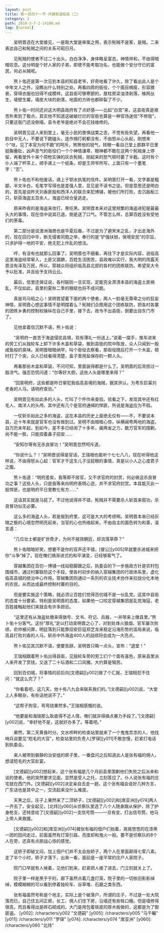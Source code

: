 ```yaml
---
layout: post
title: 第一百四十一节 共建和谐临高（二）
category: 2
path: 2010-3-7-2-14100.md
tag: [normal]
---
```


　　吴明晋选在大堂接见，一是取大堂是审案之用，表示髡贼不是客，是贼。二来表达自己和髡贼之间的关系可昭日月。

　　见髡贼的使者不过二十出头，白白净净，身体略呈富态，神情祥和，不由得暗暗叹息。这分明是个好人家的子弟，即使不能考取功名，也能做个安分守已的富民，何必从贼呢。

　　熊卜佑还是第一次见到本县的知县老爷，好奇地看了许久，除了看出此人是个中年文人之外，没瞧出什么特别之处。再看四周的衙役，个个面目槁瘦，形容猥亵，穿得衣服也旧得不成模样。这县衙可够寒颤的，屋柱房梁油漆剥落，蛛网丛生，墙壁生霉，墙皮大块的剥落，地面的方砖也都碎裂了不少。

　　熊卜佑一时间还对这大明县政府有了点好感——比起“白宫”来，这县衙真是艰苦朴素到了极点，其实他不知道这破破烂烂的官衙也算是一种官场迷信“不修衙”，只要这衙门还没倒塌，县令老爷是绝对不会花钱维修的。

　　吴明晋见这人来到堂上，毫无小民的畏惧战栗之态，不觉有些失望。再看他一脸目中无人，不要说下跪磕头，连作揖打躬都没有，不由怒从心头起，刚想来个“呔，见了本官为何不跪”的呵斥，煞煞他的锐气，转眼一看自己堂上那群平日里挺胸叠肚，凶声恶气的衙役们一个个神情谦卑，眼神都不敢在这两个髡贼身上停留，再看堂外十来个荷枪实弹的灰衣髡贼，刚起来的怒气顿时萎了半截。这时有个仆人端了杯茶上，顺手递上一个纸条，却是王师爷所写，上面只有一个墨笔字：“忍”。

　　熊卜佑也不和他废话，递上于鄂水执笔的信件。吴明晋打开一看，文字甚是粗鄙，半文半白，毛笔字写得也是差强人意，显见是不读书之徒。但是意思还是明白的，首先是说昨天刘香匪股和西洋人的联合来犯博铺，被他们所打败，击沉敌船三只，斩获海盗五百余人，海盗已经仓皇逃走。

　　原来昨夜的是海盗来攻打，黑吃黑。吴明晋本来对这里频繁的海盗进犯是最最头大的事情，现在信中说其已退，倒是送了口气。不管怎么样，总算百姓没有受他们的荼毒。

　　第二部分是说澳洲海商也是华夏后裔，不过是为了避宋末之乱，才出走海外的，现在回归中华，断无侵害同胞之举，奉行的是“铲强扶弱，保境安民”的宗旨，只求护得一地的平安，绝无犯上作乱的想法。

　　哼，有没有也就那么回事了。吴明晋也不细看，再往下才是实际内容，说临高这里海盗经常窜入，土匪又猖獗，百姓生活困苦，县政难以实行，我大明的雨露天恩没有泽及万民，所以，穿越众将组织临高县北部的各村的团练联防。希望吴大令予以批准，并且给予支持云云。

　　最后，信里还保证说，各村联防一旦实现，定能完全肃清本县的海盗土匪祸乱，不仅如此，县里的夏秋二季的粮赋也将不成问题。

　　真是司马昭之心！吴明晋望着下面的两个使者，两人一脸毫无尊卑之分的狂妄神情，吴明晋心想这事情不是明摆着么？髡贼们企图用这个团练联防，把各村各寨的团练乡勇的控制权操纵在自己手里，接下去，政令不出县衙，倒要出自东门市了。

　　见他拿着信沉默不语，熊卜佑说：

　　“吴明府一直苦于海盗侵扰县境，现有薄礼一份送上。”说着一摆手，推车进来的劳工们从独轮车上卸下许多木盒和草袋，搬到县衙的院中陈放，众人只闻到一股咸鱼般的臭味。吴明晋暗暗纳罕，叫个衙役去察看，那衙役随后打开一个木盒，顿时打了个突，众人已经看得清楚，盒子里用盐保存的一颗人头。

　　再看那些木盒和草袋，不问可知，里面装得都是什么了。吴明晋的后背掠过一股凉气。强忍恐慌问道：“尔等好大胆，这些人头是哪里来得？”

　　“回禀明府，这些都是昨日窜犯我临高县境的海贼，据其供认，为粤东巨渠刘老香的人马。请明府查验。”

　　吴明晋见有如此多的人头，忙叫了个仵作来查验。验看之下，发现其中还有红毛人、南洋人的头颅，其中还有几个是官府通缉的悍匪，所说是海盗应为不假。

　　一仗斩杀如此之多的海盗，这在本县的历史上是绝无仅有——不，不要说本县，近十年来就是官军也没有做到过。吴明不由暗暗心惊，纵横闽粤两地的海盗，自万历末年起，到如今，差不多已经闹了十多年，阖两省之力，数万官军的围剿，尚不能一胜，只能捏着鼻子招安……

　　“安知尔等有无杀良冒功！”吴明晋忽然呵斥道。

　　“你说什么？！”吴明晋说得是官话，王瑞相也能听个七七八八，现在听得他这样说，不由得怒从心起：官军才干这生儿子没屁眼的事情，真是以小人之心度君子之腹。

　　熊卜佑道：“明府差矣，我等即不居官，又不求官府的封赏，何必做这杀良冒功之事？这些人头，只是我等来向明府表明心迹，并不求官府封赏。本县能灭此一股悍匪，也是明府平日里教化有方……”

　　这话其实就是马屁了。不过他说得并不错，髡贼并不需要杀人斩首来叙功，杀良冒功似无必要。

　　这么多的海盗人头，若是报到府里，这可是大大的考绩啊。吴明晋本来已经灰暗之极的心境忽然明亮起来，当官的心也热络起来。不由自主的面色转为和善，温言道：

　　“几位壮士都是旷世奇才，为何不报效朝廷，却流落草莽？”

　　熊卜佑暗暗好笑，想要不是你的官声还不错，[督公][y005]早就要杀进城来把你“斗争”掉了。现在俺们搞渐进式的和平演变，已经够客气了。

　　穿越集团在百仞－博铺一线站稳脚跟之后，执委会的下一步施政方针是农村包围城市，通过村寨联防这个手段，使各村初步的纳入穿越集团的行政体系里，虚化临高县城的统治中心作用。穿越集团则通过一系列的农业技术协作来拉拢分化本地的农民，从而达成最终控制村寨的目的。

　　但是要实施这个策略，就必须让百姓们觉得百仞城不是一伙乱党。这其中县衙的态度十分要紧。特别是吴明晋的态度，如果他一口咬定穿越集团是乱党海寇，老百姓接触起他们来就会有许多顾忌。

　　“这里还有从海盗处缴来得旗号、文书、符记、兵器，一并带来上缴县里。”熊卜佑十分客气。这份“厚礼”足以打动吴明晋之心了，对到处烽火狼烟，官军屡次败绩，俞帅被问罪，明廷落到只能靠招安巨寇郑芝龙来稳定沿海形势的滥局来说，临高县打败刘香的人马，斩杀中外海盗400人的战绩将会成为一大亮点。

　　熊卜佑见其沉默不语，便要告辞。吴明晋只略一点头，宣布：“退堂！”

　　王瑞相跟着熊卜佑出得县衙，见独轮车旁的劳工们个个面有喜色，原来县里派人来开发了赏钱，又送了二十坛酒和二口风猪。大约算是犒劳。

　　回到百仞城，将事情的前后向[文德嗣][y002]做了个汇报，王瑞相忍不住问：“就这么完了？”

　　“你看着吧，这几天，他十有八九会来联系我们的。”[文德嗣][y002]说，“大堂上人多眼杂，有些话他说不了。”

　　“这帮子狗官，弯弯绕果然多。”王瑞相感慨的说。

　　“他要是和海瑞那么耿直得不近人情，俺们就非得搞点暴力手段了。”[文德嗣][y002]说，“幸好他不是，这就好办多了。等着吧。”

　　果然，第二天黄昏时分。文水桥畔的检查站里就来了一个鬼鬼祟祟的人，他找哨兵说要见“短毛的大官”，检查站里的负责人[罗铎][y011]不敢怠慢，赶紧打电话到执委会。

　　来人被带到僻静的治安组的房子里，一番盘问之后知道此人是张有福的佣人，想请短毛的大官赴宴。

　　[文德嗣][y002]想起来，这个张有福是几个月前县里围剿他们失败之后派来和谈的使者。他的突然要求见面，显然是受人之托，立刻答应了。仆人说张有福的庄宅就在西门外。[文德嗣][y002]决定亲自去走一趟，这个张有福会说好几种方言，广东话也是其中之一，交流起来没什么难度。

　　天黑之后，庄子上果然来了二顶轿子，[文德嗣][y002]和[席亚洲][y074]两人一齐去了，安全起见，[北炜][y060]从侦察队里选了八个人随身跟从保护，除了护身枪支，还特意给了[文德嗣][y002]一支信号筒——一旦有变，打出信号筒，他马上带人来救援。

　　[文德嗣][y002]和[席亚洲][y074]被张有福的佃户们抬着，晃晃悠悠的在漆黑一团的田间走过，前面虽然有灯笼引路，亮度却和鬼火一般。要不是侦察队的8个人在旁，还真有点胆战心惊的感觉。

　　这轿子即破又闷，加上佃户们并不太会抬轿子，两个人在里面颠得七荤八素。走了半个小时，轿子才落下，出来一看，面前是一座平常的庄户人家院子。

　　院门口早就有人候着，见他们到来，赶紧把人接了进去，门立刻就关上了。

　　院子里一样是黑乎乎的，廊下虽然点着几盏灯笼，院子里的一切依旧影影绰绰，模模糊糊的可以看到停着独轮车、谷草堆、石磨之类东西。

　　张有福虽然号称是个地主，实际上是个破落户，所谓的庄子，不过是一处大院落而已，自己住五间正房，长工、佣人们住下房，沿墙还有些牲口棚。但是墙修得很高，而且看得出是砖石砌成的，大门是用包着铁皮的厚木板做的，这都是为了御匪盗。
[y002]: /characters/y002 "文德嗣"
[y005]: /characters/y005 "马千瞩"
[y011]: /characters/y011 "罗铎"
[y074]: /characters/y074 "席亚洲"
[y060]: /characters/y060 "北炜"

